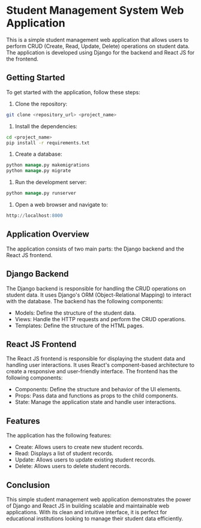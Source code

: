 Student Management System Web Application
===========================================
This is a simple student management web application that allows users to perform CRUD (Create, Read, Update, Delete) operations on student data. The application is developed using Django for the backend and React JS for the frontend.

Getting Started
----------------
To get started with the application, follow these steps:

1. Clone the repository:
```bash
git clone <repository_url> <project_name>
```
1. Install the dependencies:
```bash
cd <project_name>
pip install -r requirements.txt
```
1. Create a database:
```sql
python manage.py makemigrations
python manage.py migrate
```
1. Run the development server:
```sql
python manage.py runserver
```
1. Open a web browser and navigate to:
```sql
http://localhost:8000
```
Application Overview
--------------------
The application consists of two main parts: the Django backend and the React JS frontend.

Django Backend
----------------
The Django backend is responsible for handling the CRUD operations on student data. It uses Django's ORM (Object-Relational Mapping) to interact with the database. The backend has the following components:

* Models: Define the structure of the student data.
* Views: Handle the HTTP requests and perform the CRUD operations.
* Templates: Define the structure of the HTML pages.

React JS Frontend
------------------
The React JS frontend is responsible for displaying the student data and handling user interactions. It uses React's component-based architecture to create a responsive and user-friendly interface. The frontend has the following components:

* Components: Define the structure and behavior of the UI elements.
* Props: Pass data and functions as props to the child components.
* State: Manage the application state and handle user interactions.

Features
--------
The application has the following features:

* Create: Allows users to create new student records.
* Read: Displays a list of student records.
* Update: Allows users to update existing student records.
* Delete: Allows users to delete student records.

Conclusion
------------
This simple student management web application demonstrates the power of Django and React JS in building scalable and maintainable web applications. With its clean and intuitive interface, it is perfect for educational institutions looking to manage their student data efficiently.
